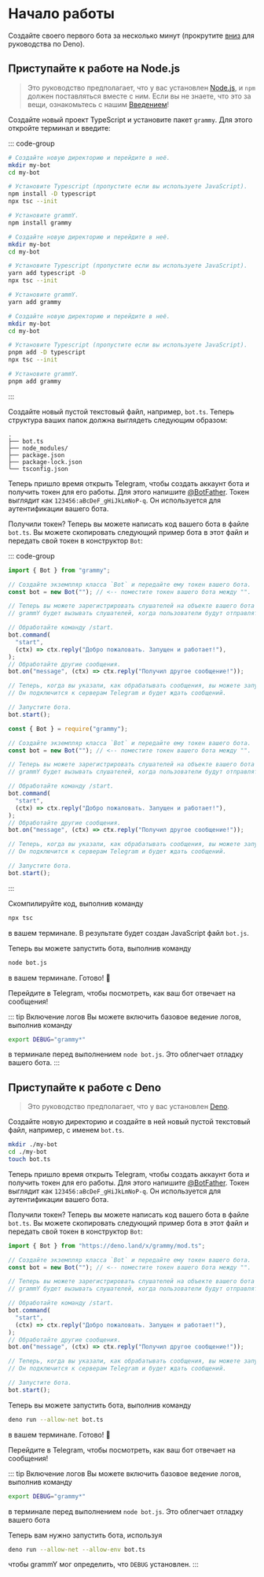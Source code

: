 # Начало работы

Создайте своего первого бота за несколько минут (прокрутите
[вниз](#приступаите-к-работе-с-deno) для руководства по Deno).

## Приступайте к работе на Node.js

> Это руководство предполагает, что у вас установлен
> [Node.js](https://nodejs.org), и `npm` должен поставляться вместе с ним. Если
> вы не знаете, что это за вещи, ознакомьтесь с нашим
> [Введением](./introduction)!

Создайте новый проект TypeScript и установите пакет `grammy`. Для этого откройте
терминал и введите:

::: code-group

```sh [npm]
# Создайте новую директорию и перейдите в неё.
mkdir my-bot
cd my-bot

# Установите Typescript (пропустите если вы используете JavaScript).
npm install -D typescript
npx tsc --init

# Установите grammY.
npm install grammy
```

```sh [Yarn]
# Создайте новую директорию и перейдите в неё.
mkdir my-bot
cd my-bot

# Установите Typescript (пропустите если вы используете JavaScript).
yarn add typescript -D
npx tsc --init

# Установите grammY.
yarn add grammy
```

```sh [pnpm]
# Создайте новую директорию и перейдите в неё.
mkdir my-bot
cd my-bot

# Установите Typescript (пропустите если вы используете JavaScript).
pnpm add -D typescript
npx tsc --init

# Установите grammY.
pnpm add grammy
```

:::

Создайте новый пустой текстовый файл, например, `bot.ts`. Теперь структура ваших
папок должна выглядеть следующим образом:

```asciiart:no-line-numbers
.
├── bot.ts
├── node_modules/
├── package.json
├── package-lock.json
└── tsconfig.json
```

Теперь пришло время открыть Telegram, чтобы создать аккаунт бота и получить
токен для его работы. Для этого напишите [@BotFather](https://t.me/BotFather).
Токен выглядит как `123456:aBcDeF_gHiJkLmNoP-q`. Он используется для
аутентификации вашего бота.

Получили токен? Теперь вы можете написать код вашего бота в файле `bot.ts`. Вы
можете скопировать следующий пример бота в этот файл и передать свой токен в
конструктор `Bot`:

::: code-group

```ts [TypeScript]
import { Bot } from "grammy";

// Создайте экземпляр класса `Bot` и передайте ему токен вашего бота.
const bot = new Bot(""); // <-- поместите токен вашего бота между "".

// Теперь вы можете зарегистрировать слушателей на объекте вашего бота `bot`.
// grammY будет вызывать слушателей, когда пользователи будут отправлять сообщения вашему боту.

// Обработайте команду /start.
bot.command(
  "start",
  (ctx) => ctx.reply("Добро пожаловать. Запущен и работает!"),
);
// Обработайте другие сообщения.
bot.on("message", (ctx) => ctx.reply("Получил другое сообщение!"));

// Теперь, когда вы указали, как обрабатывать сообщения, вы можете запустить своего бота.
// Он подключится к серверам Telegram и будет ждать сообщений.

// Запустите бота.
bot.start();
```

```js [JavaScript]
const { Bot } = require("grammy");

// Создайте экземпляр класса `Bot` и передайте ему токен вашего бота.
const bot = new Bot(""); // <-- поместите токен вашего бота между "".

// Теперь вы можете зарегистрировать слушателей на объекте вашего бота `bot`.
// grammY будет вызывать слушателей, когда пользователи будут отправлять сообщения вашему боту.

// Обработайте команду /start.
bot.command(
  "start",
  (ctx) => ctx.reply("Добро пожаловать. Запущен и работает!"),
);
// Обработайте другие сообщения.
bot.on("message", (ctx) => ctx.reply("Получил другое сообщение!"));

// Теперь, когда вы указали, как обрабатывать сообщения, вы можете запустить своего бота.
// Он подключится к серверам Telegram и будет ждать сообщений.

// Запустите бота.
bot.start();
```

:::

Скомпилируйте код, выполнив команду

```sh
npx tsc
```

в вашем терминале. В результате будет создан JavaScript файл `bot.js`.

Теперь вы можете запустить бота, выполнив команду

```sh
node bot.js
```

в вашем терминале. Готово! :tada:

Перейдите в Telegram, чтобы посмотреть, как ваш бот отвечает на сообщения!

::: tip Включение логов
Вы можете включить базовое ведение логов, выполнив
команду

```sh
export DEBUG="grammy*"
```

в терминале перед выполнением `node bot.js`. Это облегчает отладку вашего бота.
:::

## Приступайте к работе с Deno

> Это руководство предполагает, что у вас установлен [Deno](https://deno.com).

Создайте новую директорию и создайте в ней новый пустой текстовый файл,
например, с именем `bot.ts`.

```sh
mkdir ./my-bot
cd ./my-bot
touch bot.ts
```

Теперь пришло время открыть Telegram, чтобы создать аккаунт бота и получить
токен для его работы. Для этого напишите [@BotFather](https://t.me/BotFather).
Токен выглядит как `123456:aBcDeF_gHiJkLmNoP-q`. Он используется для
аутентификации вашего бота.

Получили токен? Теперь вы можете написать код вашего бота в файле `bot.ts`. Вы
можете скопировать следующий пример бота в этот файл и передать свой токен в
конструктор `Bot`:

```ts
import { Bot } from "https://deno.land/x/grammy/mod.ts";

// Создайте экземпляр класса `Bot` и передайте ему токен вашего бота.
const bot = new Bot(""); // <-- поместите токен вашего бота между "".

// Теперь вы можете зарегистрировать слушателей на объекте вашего бота `bot`.
// grammY будет вызывать слушателей, когда пользователи будут отправлять сообщения вашему боту.

// Обработайте команду /start.
bot.command(
  "start",
  (ctx) => ctx.reply("Добро пожаловать. Запущен и работает!"),
);
// Обработайте другие сообщения.
bot.on("message", (ctx) => ctx.reply("Получил другое сообщение!"));

// Теперь, когда вы указали, как обрабатывать сообщения, вы можете запустить своего бота.
// Он подключится к серверам Telegram и будет ждать сообщений.

// Запустите бота.
bot.start();
```

Теперь вы можете запустить бота, выполнив команду

```sh
deno run --allow-net bot.ts
```

в вашем терминале. Готово! :tada:

Перейдите в Telegram, чтобы посмотреть, как ваш бот отвечает на сообщения!

::: tip Включение логов
Вы можете включить базовое ведение логов, выполнив
команду

```sh
export DEBUG="grammy*"
```

в терминале перед выполнением `node bot.js`. Это облегчает отладку вашего бота

Теперь вам нужно запустить бота, используя

```sh
deno run --allow-net --allow-env bot.ts
```

чтобы grammY мог определить, что `DEBUG` установлен.
:::
